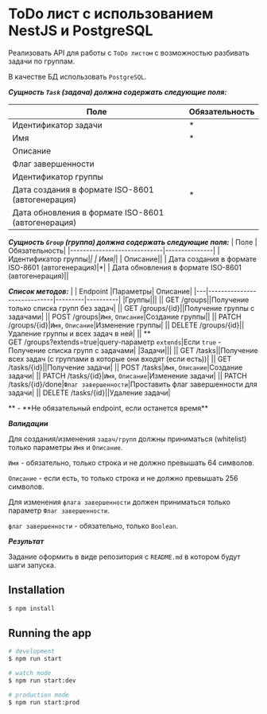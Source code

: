 # ToDo лист с использованием NestJS и PostgreSQL

Реализовать API для работы с `ToDo листом` с возможностью разбивать задачи по группам.

В качестве БД использовать `PostgreSQL`.

**_Сущность `Task` (задача) должна содержать следующие поля:_**

| Поле                                               | Обязательность |
| -------------------------------------------------- | -------------- |
| Идентификатор задачи                               | \*             |
| Имя                                                | \*             |
| Описание                                           |                |
| Флаг завершенности                                 |                |
| Идентификатор группы                               |                |
| Дата создания в формате ISO-8601 (автогенерация)   | \*             |
| Дата обновления в формате ISO-8601 (автогенерация) |                |

**_Сущность `Group` (группа) должна содержать следующие поля:_**
| Поле | Обязательность|
|-----------------------------|---------------|
| Идентификатор группы|_|
| Имя|_|
| Описание||
| Дата создания в формате ISO-8601 (автогенерация)|\*|
| Дата обновления в формате ISO-8601 (автогенерация)||

**_Список методов:_**
| | Endpoint |Параметры| Описание|
|---|-----------------------------|---------|----------|
|Группы|||
|| GET /groups||Получение только списка групп без задач|
|| GET /groups/{id}||Получение группы с задачами|
|| POST /groups|`Имя`, `Описание`|Создание группы||
|| PATCH /groups/{id}|`Имя`, `Описание`|Изменение группы|
|| DELETE /groups/{id}||Удаление группы и всех задач в ней|
|| \*\* <br/> GET /groups?extends=true|query-параметр `extends`|Если `true` - Получение списка групп с задачами|
|Задачи|||
|| GET /tasks||Получение всех задач (с группами в которые они входят (если есть))|
|| GET /tasks/{id}||Получение задачи|
|| POST /tasks|`Имя`, `Описание`|Создание задачи|
|| PATCH /tasks/{id}|`Имя`, `Описание`|Изменение задачи|
|| PATCH /tasks/{id}/done|`Флаг завершенности`|Проставить флаг завершенности для задачи|
|| DELETE /tasks/{id}||Удаление задачи|

** - **Не обязательный endpoint, если останется время\*\*

**_Валидации_**

Для создания/изменения `задач/групп` должны приниматься (whitelist) только параметры `Имя` и `Описание`.

`Имя` - обязательно, только строка и не должно превышать 64 символов.

`Описание` - если есть, то только строка и не должно превышать 256 символов.

Для изменения `флага завершенности` должен приниматься только параметр `Флаг завершенности`.

`флаг завершенности` - обязательно, только `Boolean`.

**_Результат_**

Задание оформить в виде репозитория с `README.md` в котором будут шаги запуска.

## Installation

```bash
$ npm install
```

## Running the app

```bash
# development
$ npm run start

# watch mode
$ npm run start:dev

# production mode
$ npm run start:prod
```
